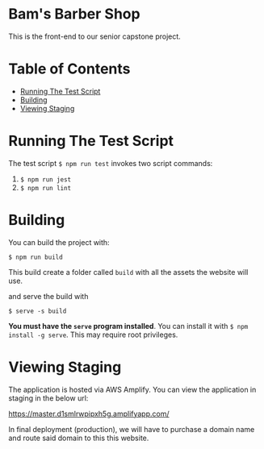 <h1>Bam's Barber Shop</h1>

This is the front-end to our senior capstone project.

<h1>Table of Contents</h1>

- [Running The Test Script](#running-the-test-script)
- [Building](#building)
- [Viewing Staging](#viewing-staging)

# Running The Test Script
The test script `$ npm run test` invokes two script commands:
1. `$ npm run jest`
2. `$ npm run lint`

# Building
You can build the project with:
```
$ npm run build
```

This build create a folder called `build` with all the assets the website will use.

and serve the build with

```
$ serve -s build
```


**You must have the `serve` program installed**. You can install it with `$ npm install -g serve`. This may require root privileges.

# Viewing Staging
The application is hosted via AWS Amplify. You can view the application in staging in the below url:

https://master.d1smlrwpipxh5g.amplifyapp.com/

In final deployment (production), we will have to purchase a domain name and route said domain to this this website.
